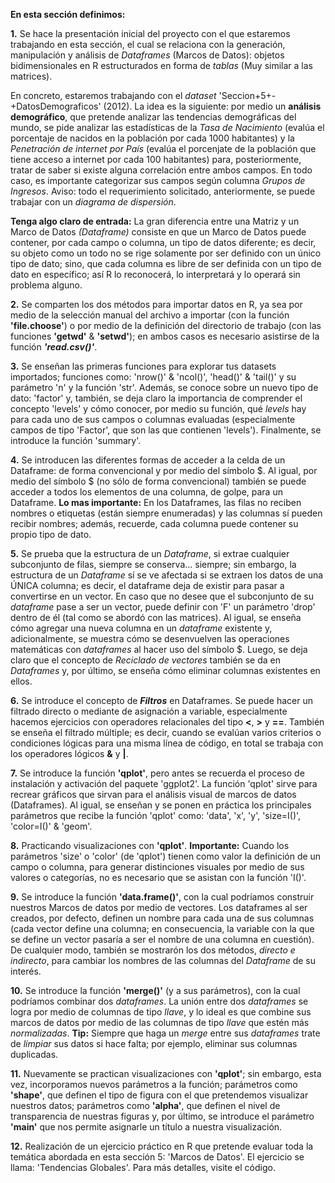 **En esta sección definimos:**

**1.** Se hace la presentación inicial del proyecto con el que estaremos trabajando en esta sección, el cual se relaciona con la generación, manipulación y análisis de _Dataframes_ (Marcos de Datos): objetos bidimensionales en R estructurados en forma de _tablas_ (Muy similar a las matrices). 

En concreto, estaremos trabajando con el _dataset_ 'Seccion+5+-+DatosDemograficos' (2012). La idea es la siguiente: por medio un **análisis demográfico**, que pretende analizar las tendencias demográficas del mundo, se pide analizar las estadísticas de la _Tasa de Nacimiento_ (evalúa el porcentaje de nacidos en la población por cada 1000 habitantes) y la _Penetración de internet por País_ (evalúa el porcenjate de la población que tiene acceso a internet por cada 100 habitantes) para, posteriormente, tratar de saber si existe alguna correlación entre ambos campos. En todo caso, es importante categorizar sus campos según columna _Grupos de Ingresos_. Aviso: todo el requerimiento solicitado, anteriormente, se puede trabajar con un _diagrama de dispersión_.

**Tenga algo claro de entrada:** La gran diferencia entre una Matriz y un Marco de Datos _(Dataframe)_ consiste en que un Marco de Datos puede contener, por cada campo o columna, un tipo de datos diferente; es decir, su objeto como un todo no se rige solamente por ser definido con un único tipo de dato; sino, que cada columna es libre de ser definida con un tipo de dato en específico; así R lo reconocerá, lo interpretará y lo operará sin problema alguno. 

**2.** Se comparten los dos métodos para importar datos en R, ya sea por medio de la selección manual del archivo a importar (con la función **'file.choose'**) o por medio de la definición del directorio de trabajo (con las funciones **'getwd'** & **'setwd'**); en ambos casos es necesario asistirse de la función **_'read.csv()'_**.

**3.** Se enseñan las primeras funciones para explorar tus datasets importados; funciones como: 'nrow()' & 'ncol()', 'head()' & 'tail()' y su parámetro 'n' y la función 'str'. Además, se conoce sobre un nuevo tipo de dato: 'factor' y, también, se deja claro la importancia de comprender el concepto 'levels' y cómo conocer, por medio su función, qué _levels_ hay para cada uno de sus campos o columnas evaluadas (especialmente campos de tipo 'Factor', que son las que contienen 'levels'). Finalmente, se introduce la función 'summary'.

**4.** Se introducen las diferentes formas de acceder a la celda de un Dataframe: de forma convencional y por medio del símbolo $. Al igual, por medio del símbolo $ (no sólo de forma convencional) también se puede acceder a todos los elementos de una columna, de golpe, para un Dataframe. **Lo mas importante:** En los Dataframes, las filas no reciben nombres o etiquetas (están siempre enumeradas) y las columnas sí pueden recibir nombres; además, recuerde, cada columna puede contener su propio tipo de dato.

**5.** Se prueba que la estructura de un _Dataframe_, si extrae cualquier subconjunto de filas, siempre se conserva... siempre; sin embargo, la estructura de un _Dataframe_ sí se ve afectada si se extraen los datos de una ÚNICA columna; es decir, el dataframe deja de existir para pasar a convertirse en un vector. En caso que no desee que el subconjunto de su _dataframe_ pase a ser un vector, puede definir con 'F' un parámetro 'drop' dentro de él (tal como se abordó con las matrices). Al igual, se enseña cómo agregar una nueva columna en un _dataframe_ existente y, adicionalmente, se muestra cómo se desenvuelven las operaciones matemáticas con _dataframes_ al hacer uso del símbolo $. Luego, se deja claro que el concepto de _Reciclado de vectores_ también se da en _Dataframes_ y, por último, se enseña cómo eliminar columnas existentes en ellos.

**6.** Se introduce el concepto de **_Filtros_** en Dataframes. Se puede hacer un filtrado directo o mediante de asignación a variable, especialmente hacemos ejercicios con operadores relacionales del tipo **<**, **>** y **==**. También se enseña el filtrado múltiple; es decir, cuando se evalúan varios criterios o condiciones lógicas para una misma línea de código, en total se trabaja con los operadores lógicos **&** y **|**. 

**7.** Se introduce la función **'qplot'**, pero antes se recuerda el proceso de instalación y activación del paquete 'ggplot2'. La función 'qplot' sirve para recrear gráficos que sirvan para el análisis visual de marcos de datos (Dataframes). Al igual, se enseñan y se ponen en práctica los principales parámetros que recibe la función 'qplot' como: 'data', 'x', 'y', 'size=I()', 'color=I()' & 'geom'. 

**8.** Practicando visualizaciones con **'qplot'**. **Importante:** Cuando los parámetros 'size' o 'color' (de 'qplot') tienen como valor la definición de un campo o columna, para generar distinciones visuales por medio de sus valores o categorías, no es necesario que se asistan con la función 'I()'.

**9.** Se introduce la función **'data.frame()'**, con la cual podríamos construir nuestros Marcos de datos por medio
de vectores. Los dataframes al ser creados, por defecto, definen un nombre para cada una de sus columnas (cada vector
define una columna; en consecuencia, la variable con la que se define un vector pasaría a ser el nombre de una columna en cuestión). De cualquier modo, también se mostrarón los dos métodos, _directo e indirecto_, para cambiar los nombres de las columnas del _Dataframe_ de su interés.

**10.** Se introduce la función **'merge()'** (y a sus parámetros), con la cual podríamos combinar dos _dataframes_. La unión entre dos _dataframes_ se logra por medio de columnas de tipo _llave_, y lo ideal es que combine sus marcos de datos por medio de las columnas de tipo _llave_ que estén más _normalizadas_. **Tip:** Siempre que haga un _merge_ entre sus _dataframes_ trate de _limpiar_ sus datos si hace falta; por ejemplo, eliminar sus columnas duplicadas.

**11.** Nuevamente se practican visualizaciones con **'qplot'**; sin embargo, esta vez, incorporamos nuevos parámetros a la función; parámetros como **'shape'**, que definen el tipo de figura con el que pretendemos visualizar nuestros datos; parámetros como **'alpha'**, que definen el nivel de transparencia de nuestras figuras y, por último, se introduce el parámetro **'main'** que nos permite asignarle un título a nuestra visualización.

**12.** Realización de un ejercicio práctico en R que pretende evaluar toda la temática abordada en esta sección 5: 'Marcos de Datos'. El ejercicio se llama: 'Tendencias Globales'. Para más detalles, visite el código.
